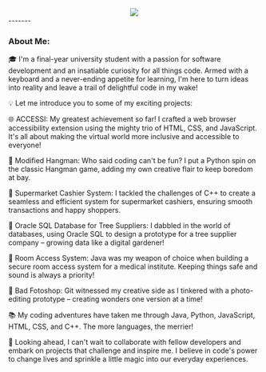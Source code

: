 <div id="header" align="center">
  <img src=
    [
](https://media.giphy.com/media/v1.Y2lkPTc5MGI3NjExYWRyYnVjMzFvN2dzMzl0cDdweHNtMW5jcGw3YXlrZTV1NW1tdHh2YiZlcD12MV9pbnRlcm5hbF9naWZfYnlfaWQmY3Q9cw/M9gbBd9nbDrOTu1Mqx/giphy.gif)   />
</div>
-------

### About Me:

🎓 I'm a final-year university student with a passion for software development and an insatiable curiosity for all things code. Armed with a keyboard and a never-ending appetite for learning, I'm here to turn ideas into reality and leave a trail of delightful code in my wake!

💡 Let me introduce you to some of my exciting projects:

🌐 ACCESSI: My greatest achievement so far! I crafted a web browser accessibility extension using the mighty trio of HTML, CSS, and JavaScript. It's all about making the virtual world more inclusive and accessible to everyone!

🐍 Modified Hangman: Who said coding can't be fun? I put a Python spin on the classic Hangman game, adding my own creative flair to keep boredom at bay.

🛒 Supermarket Cashier System: I tackled the challenges of C++ to create a seamless and efficient system for supermarket cashiers, ensuring smooth transactions and happy shoppers.

🌳 Oracle SQL Database for Tree Suppliers: I dabbled in the world of databases, using Oracle SQL to design a prototype for a tree supplier company – growing data like a digital gardener!

🏥 Room Access System: Java was my weapon of choice when building a secure room access system for a medical institute. Keeping things safe and sound is always a priority!

🎨 Bad Fotoshop: Git witnessed my creative side as I tinkered with a photo-editing prototype – creating wonders one version at a time!

📚 My coding adventures have taken me through Java, Python, JavaScript, HTML, CSS, and C++. The more languages, the merrier!

🚀 Looking ahead, I can't wait to collaborate with fellow developers and embark on projects that challenge and inspire me. I believe in code's power to change lives and sprinkle a little magic into our everyday experiences.






